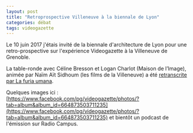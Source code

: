```yaml
---
layout: post
title: "Retroprospective Villeneuve à la biennale de Lyon"
categories: débat
tags: videogazette
---
```


Le 10 juin 2017 j'étais invité de la biennale d'architecture de Lyon pour une retro-prospective sur l'expérience Videogazette à la Villeneuve de Grenoble.

La table-ronde avec Céline Bresson et Logan Charlot (Maison de l’Image), animée par Naïm Aït Sidhoum (les films de la Villeneuve) a été [retranscrite par La furia umana](https://web.archive.org/web/20220707055732/http://www.lafuriaumana.it/index.php/67-archive/lfu-34/786-logan-le-deux-vies-de-videogazette).

Quelques images ici : [https://www.facebook.com/pg/videogazette/photos/?tab=album&album_id=664873503711235](https://www.facebook.com/pg/videogazette/photos/?tab=album&album_id=664873503711235) et bientôt un podcast de l'émission sur Radio Campus.
